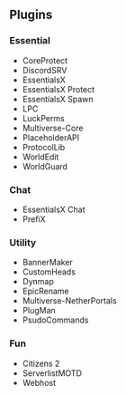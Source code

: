 ## Plugins
### Essential
- CoreProtect
- DiscordSRV
- EssentialsX
- EssentialsX Protect
- EssentialsX Spawn
- LPC
- LuckPerms
- Multiverse-Core
- PlaceholderAPI
- ProtocolLib
- WorldEdit
- WorldGuard

### Chat
- EssentialsX Chat
- PrefiX

### Utility
- BannerMaker
- CustomHeads
- Dynmap
- EpicRename
- Multiverse-NetherPortals
- PlugMan
- PsudoCommands

### Fun
- Citizens 2
- ServerlistMOTD
- Webhost
